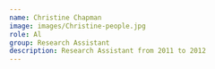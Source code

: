 ```yaml
---
name: Christine Chapman
image: images/Christine-people.jpg
role: Al
group: Research Assistant
description: Research Assistant from 2011 to 2012
---
```

